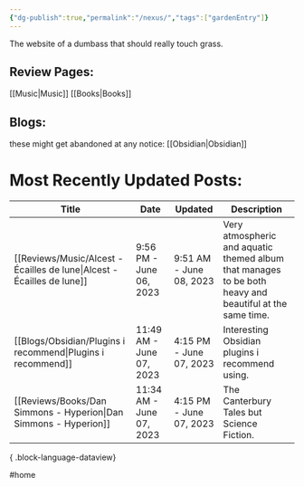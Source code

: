 ```yaml
---
{"dg-publish":true,"permalink":"/nexus/","tags":["gardenEntry"]}
---
```



The website of a dumbass that should really touch grass.

## Review Pages:
[[Music\|Music]]
[[Books\|Books]]

## Blogs:
these might get abandoned at any notice:
[[Obsidian\|Obsidian]]

# Most Recently Updated Posts:
| Title                                                                     | Date                     | Updated                 | Description                                                                                             |
| ------------------------------------------------------------------------- | ------------------------ | ----------------------- | ------------------------------------------------------------------------------------------------------- |
| [[Reviews/Music/Alcest - Écailles de lune\|Alcest - Écailles de lune]] | 9:56 PM - June 06, 2023  | 9:51 AM - June 08, 2023 | Very atmospheric and aquatic themed album that manages to be both heavy and beautiful at the same time. |
| [[Blogs/Obsidian/Plugins i recommend\|Plugins i recommend]]            | 11:49 AM - June 07, 2023 | 4:15 PM - June 07, 2023 | Interesting Obsidian plugins i recommend using.                                                         |
| [[Reviews/Books/Dan Simmons - Hyperion\|Dan Simmons - Hyperion]]       | 11:34 AM - June 07, 2023 | 4:15 PM - June 07, 2023 | The Canterbury Tales but Science Fiction.                                                               |

{ .block-language-dataview}

#home
